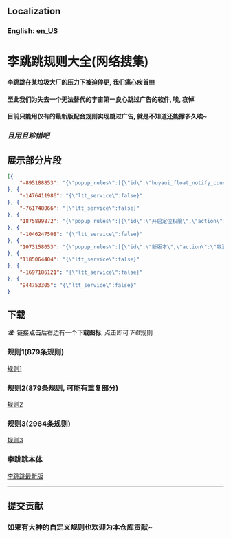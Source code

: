 ## Localization
### English: [en_US](https://github.com/androidcoderr/litiaotiao_rules/blob/main/README_en_US.md "en_US")

# 李跳跳规则大全(网络搜集)

#### 李跳跳在某垃圾大厂的压力下被迫停更, 我们痛心疾首!!!

#### 至此我们为失去一个无法替代的宇宙第一良心跳过广告的软件, 唉, 哀悼

#### 目前只能用仅有的最新版配合规则实现跳过广告, 就是不知道还能撑多久唉~

### _**且用且珍惜吧**_

## 展示部分片段

``` json
[{
	"-895188853": "{\"popup_rules\":[{\"id\":\"huyaui_float_notify_count_close\",\"action\":\"huyaui_float_notify_count_close\"},{\"id\":\"开启通知，不错过订阅的主播开播\",\"action\":\"iv_right\"},{\"id\":\"push_popup_sec_txt\",\"action\":\"GLOBAL_ACTION_BACK\"}]}"
}, {
	"-1476411986": "{\"ltt_service\":false}"
}, {
	"-761748066": "{\"ltt_service\":false}"
}, {
	"1875899872": "{\"popup_rules\":[{\"id\":\"开启定位权限\",\"action\":\"home_close_img\"}]}"
}, {
	"-1046247508": "{\"ltt_service\":false}"
}, {
	"1073158053": "{\"popup_rules\":[{\"id\":\"新版本\",\"action\":\"取消\"},{\"id\":\"dialog_full_image\",\"action\":\"dialog_full_image_close\"}]}"
}, {
	"1185064404": "{\"ltt_service\":false}"
}, {
	"-1697186121": "{\"ltt_service\":false}"
}, {
	"944753305": "{\"ltt_service\":false}"
}
```

## 下载
_**注:**_ 链接**点击**后右边有一个**下载图标**, 点击即可*下载*规则

### 规则1(879条规则)
[规则1](https://github.com/androidcoderr/litiaotiao_rules/blob/main/rules/2964.txt "879条规则")

### 规则2(879条规则, 可能有重复部分)
[规则2](https://github.com/androidcoderr/litiaotiao_rules/blob/main/rules/879_2.txt "第二个879条规则")

### 规则3(2964条规则)
[规则3](https://github.com/androidcoderr/litiaotiao_rules/blob/main/rules/2964.txt "2964条巨多")

### 李跳跳本体
[李跳跳最新版](https://github.com/androidcoderr/litiaotiao_rules/blob/main/app/李跳跳2.2正式版.apk "李跳跳")

---

## 提交贡献 
### 如果有大神的自定义规则也欢迎为本仓库贡献~